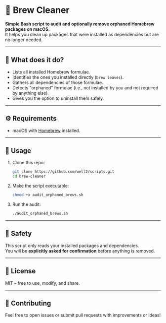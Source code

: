 # 🧼 Brew Cleaner

**Simple Bash script to audit and optionally remove orphaned Homebrew packages on macOS.**  
It helps you clean up packages that were installed as dependencies but are no longer needed.

---

## 🧠 What does it do?

- Lists all installed Homebrew formulae.
- Identifies the ones you installed directly (`brew leaves`).
- Gathers all dependencies of those formulae.
- Detects "orphaned" formulae (i.e., not installed by you and not required by anything else).
- Gives you the option to uninstall them safely.

---

## ⚙️ Requirements

- macOS with [Homebrew](https://brew.sh) installed.

---

## 🚀 Usage

1. Clone this repo:

    ```bash
    git clone https://github.com/well2/scripts.git
    cd brew-cleaner
    ```

2. Make the script executable:

    ```bash
    chmod +x audit_orphaned_brews.sh
    ```

3. Run the audit:

    ```bash
    ./audit_orphaned_brews.sh
    ```

---

## 🔐 Safety

This script only reads your installed packages and dependencies.  
You will be **explicitly asked for confirmation** before anything is removed.

---

## 📄 License

MIT – free to use, modify, and share.

---

## 🤝 Contributing

Feel free to open issues or submit pull requests with improvements or ideas!

